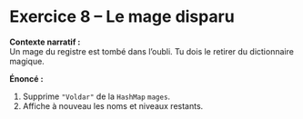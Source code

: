 # Exercice 8 – Le mage disparu

**Contexte narratif :**  
Un mage du registre est tombé dans l’oubli. Tu dois le retirer du dictionnaire magique.

**Énoncé :**  
1. Supprime `"Voldar"` de la `HashMap` `mages`.  
2. Affiche à nouveau les noms et niveaux restants.

